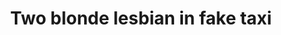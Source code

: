 ---
layout: post
title: Two blonde lesbian in fake taxi
duration: '06:47'
view: 128
rate: 2
video: 'https://flashservice.xvideos.com/embedframe/26678633'
category:
 - blonde
 - lesbian
 - outdoor
 - stunning
priority: 0.9
changefreq: daily
---